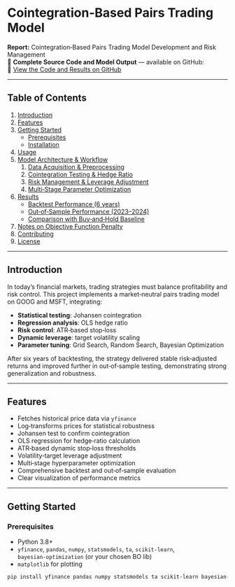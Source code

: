 # Cointegration‑Based Pairs Trading Model

**Report:** Cointegration‑Based Pairs Trading Model Development and Risk Management  
📂 **Complete Source Code and Model Output** — available on GitHub:  
🔗 [View the Code and Results on GitHub](https://github.com/siiiiiiiiiii/Cointegration-Based-Pairs-Trading-Model-)

---

## Table of Contents

1. [Introduction](#introduction)  
2. [Features](#features)  
3. [Getting Started](#getting-started)  
   - [Prerequisites](#prerequisites)  
   - [Installation](#installation)  
4. [Usage](#usage)  
5. [Model Architecture & Workflow](#model-architecture--workflow)  
   1. [Data Acquisition & Preprocessing](#data-acquisition--preprocessing)  
   2. [Cointegration Testing & Hedge Ratio](#cointegration-testing--hedge-ratio)  
   3. [Risk Management & Leverage Adjustment](#risk-management--leverage-adjustment)  
   4. [Multi‑Stage Parameter Optimization](#multi-stage-parameter-optimization)  
6. [Results](#results)  
   - [Backtest Performance (6 years)](#backtest-performance-6-years)  
   - [Out‑of‑Sample Performance (2023–2024)](#out-of-sample-performance-2023–2024)  
   - [Comparison with Buy‑and‑Hold Baseline](#comparison-with-buy-and-hold-baseline)  
7. [Notes on Objective Function Penalty](#notes-on-objective-function-penalty)  
8. [Contributing](#contributing)  
9. [License](#license)

---

## Introduction

In today’s financial markets, trading strategies must balance profitability and risk control. This project implements a market‑neutral pairs trading model on GOOG and MSFT, integrating:

- **Statistical testing**: Johansen cointegration  
- **Regression analysis**: OLS hedge ratio  
- **Risk control**: ATR‑based stop‑loss  
- **Dynamic leverage**: target volatility scaling  
- **Parameter tuning**: Grid Search, Random Search, Bayesian Optimization  

After six years of backtesting, the strategy delivered stable risk‑adjusted returns and improved further in out‑of‑sample testing, demonstrating strong generalization and robustness.

---

## Features

- Fetches historical price data via `yfinance`  
- Log‑transforms prices for statistical robustness  
- Johansen test to confirm cointegration  
- OLS regression for hedge‑ratio calculation  
- ATR‑based dynamic stop‑loss thresholds  
- Volatility‑target leverage adjustment  
- Multi‑stage hyperparameter optimization  
- Comprehensive backtest and out‑of‑sample evaluation  
- Clear visualization of performance metrics

---

## Getting Started

### Prerequisites

- Python 3.8+  
- `yfinance`, `pandas`, `numpy`, `statsmodels`, `ta`, `scikit‑learn`, `bayesian‑optimization` (or your chosen BO lib)  
- `matplotlib` for plotting

```bash
pip install yfinance pandas numpy statsmodels ta scikit-learn bayesian-optimization matplotlib
